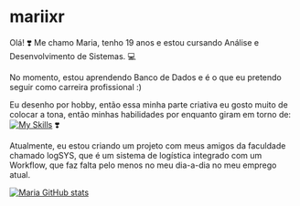 # mariixr
Olá! ❣️ Me chamo Maria, tenho 19 anos e estou cursando Análise e Desenvolvimento de Sistemas. 💻

No momento, estou aprendendo Banco de Dados e é o que eu pretendo seguir como carreira profissional :)

Eu desenho por hobby, então essa minha parte criativa eu gosto muito de colocar a tona, então minhas
habilidades por enquanto giram em torno de:
[![My Skills](https://skillicons.dev/icons?i=js,html,css,wasm)](https://skillicons.dev) ❣️


Atualmente, eu estou criando um projeto com meus amigos da faculdade chamado logSYS, que é um sistema de
logística integrado com um Workflow, que faz falta pelo menos no meu dia-a-dia no meu emprego atual.

[![Maria GitHub stats](https://github-readme-stats.vercel.app/api?username=mariiixr)](https://github.com/mariiixr/github-readme-stats)
